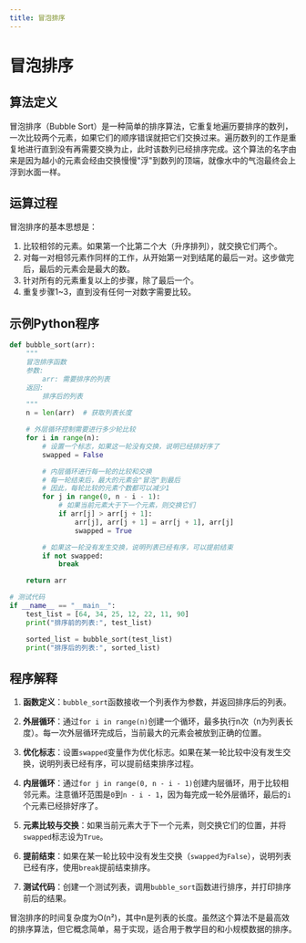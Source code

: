 ```yaml
---
title: 冒泡排序
---
```


# 冒泡排序

## 算法定义

冒泡排序（Bubble Sort）是一种简单的排序算法，它重复地遍历要排序的数列，一次比较两个元素，如果它们的顺序错误就把它们交换过来。遍历数列的工作是重复地进行直到没有再需要交换为止，此时该数列已经排序完成。这个算法的名字由来是因为越小的元素会经由交换慢慢"浮"到数列的顶端，就像水中的气泡最终会上浮到水面一样。

## 运算过程

冒泡排序的基本思想是：
1. 比较相邻的元素。如果第一个比第二个大（升序排列），就交换它们两个。
2. 对每一对相邻元素作同样的工作，从开始第一对到结尾的最后一对。这步做完后，最后的元素会是最大的数。
3. 针对所有的元素重复以上的步骤，除了最后一个。
4. 重复步骤1~3，直到没有任何一对数字需要比较。

## 示例Python程序

```python
def bubble_sort(arr):
    """
    冒泡排序函数
    参数:
        arr: 需要排序的列表
    返回:
        排序后的列表
    """
    n = len(arr)  # 获取列表长度

    # 外层循环控制需要进行多少轮比较
    for i in range(n):
        # 设置一个标志，如果这一轮没有交换，说明已经排好序了
        swapped = False

        # 内层循环进行每一轮的比较和交换
        # 每一轮结束后，最大的元素会"冒泡"到最后
        # 因此，每轮比较的元素个数都可以减少1
        for j in range(0, n - i - 1):
            # 如果当前元素大于下一个元素，则交换它们
            if arr[j] > arr[j + 1]:
                arr[j], arr[j + 1] = arr[j + 1], arr[j]
                swapped = True

        # 如果这一轮没有发生交换，说明列表已经有序，可以提前结束
        if not swapped:
            break

    return arr

# 测试代码
if __name__ == "__main__":
    test_list = [64, 34, 25, 12, 22, 11, 90]
    print("排序前的列表:", test_list)

    sorted_list = bubble_sort(test_list)
    print("排序后的列表:", sorted_list)
```

## 程序解释

1. **函数定义**：`bubble_sort`函数接收一个列表作为参数，并返回排序后的列表。

2. **外层循环**：通过`for i in range(n)`创建一个循环，最多执行n次（n为列表长度）。每一次外层循环完成后，当前最大的元素会被放到正确的位置。

3. **优化标志**：设置`swapped`变量作为优化标志。如果在某一轮比较中没有发生交换，说明列表已经有序，可以提前结束排序过程。

4. **内层循环**：通过`for j in range(0, n - i - 1)`创建内层循环，用于比较相邻元素。注意循环范围是`0`到`n - i - 1`，因为每完成一轮外层循环，最后的`i`个元素已经排好序了。

5. **元素比较与交换**：如果当前元素大于下一个元素，则交换它们的位置，并将`swapped`标志设为`True`。

6. **提前结束**：如果在某一轮比较中没有发生交换（`swapped`为`False`），说明列表已经有序，使用`break`提前结束排序。

7. **测试代码**：创建一个测试列表，调用`bubble_sort`函数进行排序，并打印排序前后的结果。

冒泡排序的时间复杂度为O(n²)，其中n是列表的长度。虽然这个算法不是最高效的排序算法，但它概念简单，易于实现，适合用于教学目的和小规模数据的排序。

